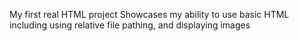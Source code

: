 My first real HTML project
Showcases my ability to use basic HTML including using relative file pathing, and displaying images
